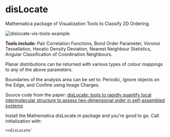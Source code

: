 # disLocate
Mathematica package of Visualization Tools to Classify 2D Ordering.


![dislocate-vis-tools-example](https://github.com/bumstema/disLocate/assets/25807978/3418e90c-ba49-4739-b668-44c0b1c75972)


**Tools include:** Pair Correlation Functions, Bond Order Parameter, Voronoi Tessellation, Hexatic Density Deviation, Nearest Neighbour Statistics, Angular Classification of Coordination Neighbours.

Planar distributions can be returned with various types of colour mappings to any of the above parameters.

Boundaries of the analysis area can be set to: Periodic, Ignore objects on the Edge, and Confine using Image Charges.


Source code from the paper: [disLocate: tools to rapidly quantify local intermolecular structure to assess two-dimensional order in self-assembled systems](https://doi.org/10.1038/s41598-017-18894-7)


Install the Mathematica disLocate.m package and you're good to go. Call initialization with:

```mathematica
<<disLocate`
```
